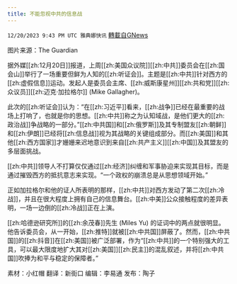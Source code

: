 ```yaml
---
title: 不能忽视中共的信息战
---
```

`12/20/2023 9:43 PM UTC 雅典娜快讯` [轉載自GNews](https://gnews.org/articles/2133918)

图片来源：The Guardian

据外媒[[zh:12月20日]]报道，上周[[zh:美国众议院]][[zh:中共]]委员会在[[zh:国会山]]举行了一场重要但鲜为人知的[[zh:听证会]]。主题是[[zh:中共]]针对西方的[[zh:虚假信息]]运动。发起人是委员会主席、[[zh:威斯康星州]][[zh:共和党]][[zh:众议员]][[zh:迈克·加拉格尔]] (Mike Gallagher)。

此次的[[zh:听证会]]认为：“在[[zh:习近平]]看来，[[zh:战争]]已经在最重要的战场上打响了，也就是你的思想。[[zh:中共]]称之为认知域战，是他们更大的[[zh:政治战]]争战略的一部分。”[[zh:中共国]]和[[zh:俄罗斯]]及其专制盟友[[zh:朝鲜]]和[[zh:伊朗]]已经将[[zh:信息战]]视为其战略的关键组成部分。而[[zh:美国]]和其他[[zh:西方国家]]才姗姗来迟地意识到来自[[zh:共产主义]][[zh:中国]]及其盟友的多层面挑战。

[[zh:中共]]领导人不打算仅仅通过[[zh:经济]]纠缠和军事胁迫来实现其目标，而是通过摧毁西方的抵抗意志来实现。“一个政权的崩溃总是从思想领域开始。”

正如加拉格尔和他的证人所表明的那样，[[zh:中共]]对西方发动了第二次[[zh:冷战]]，并且在很大程度上拥有自己的信息舞台。[[zh:中美]]公众接触程度的差异表明，一场一边倒的[[zh:冷战]]正在上演。

[[zh:哈德逊研究所]]的[[zh:余茂春]]先生 (Miles Yu) 的证词中的两点就很明显。他告诉委员会，从一开始，[[zh:推特]]就被[[zh:中共国]]屏蔽了。然而，[[zh:中共国]]的[[zh:抖音]]在[[zh:美国]]被广泛部署，作为“[[zh:中共]]的一个特别强大的工具，可以最大限度地扩大其对[[zh:美国]][[zh:民主]]的混乱叙述，并将[[zh:中共国]]吹捧为和平与稳定的保障者。”
             
素材：小红帽  翻译：新街口  编辑：李易通  发布：陶子


